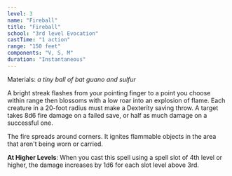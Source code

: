 ```yaml
---
level: 3
name: "Fireball"
title: "Fireball"
school: "3rd level Evocation"
castTime: "1 action"
range: "150 feet"
components: "V, S, M"
duration: "Instantaneous"
---
```


Materials: *a tiny ball of bat guano and sulfur*

A bright streak flashes from your pointing finger to a point you choose within range then blossoms with a low roar into an explosion of flame. Each creature in a 20-foot radius must make a Dexterity saving throw. A target takes 8d6 fire damage on a failed save, or half as much damage on a successful one.

The fire spreads around corners. It ignites flammable objects in the area that aren't being worn or carried.

**At Higher Levels**: When you cast this spell using a spell slot of 4th level or higher, the damage increases by 1d6 for each slot level above 3rd.
